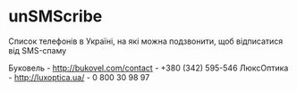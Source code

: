 unSMScribe
==========

Список телефонів в Україні, на які можна подзвонити, щоб відписатися від SMS-спаму

Буковель - http://bukovel.com/contact - +380 (342) 595-546
ЛюксОптика - http://luxoptica.ua/ - 0 800 30 98 97

